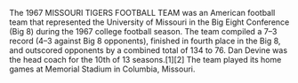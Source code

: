 The 1967 MISSOURI TIGERS FOOTBALL TEAM was an American football team that represented the University of Missouri in the Big Eight Conference (Big 8) during the 1967 college football season. The team compiled a 7–3 record (4–3 against Big 8 opponents), finished in fourth place in the Big 8, and outscored opponents by a combined total of 134 to 76. Dan Devine was the head coach for the 10th of 13 seasons.[1][2] The team played its home games at Memorial Stadium in Columbia, Missouri.
